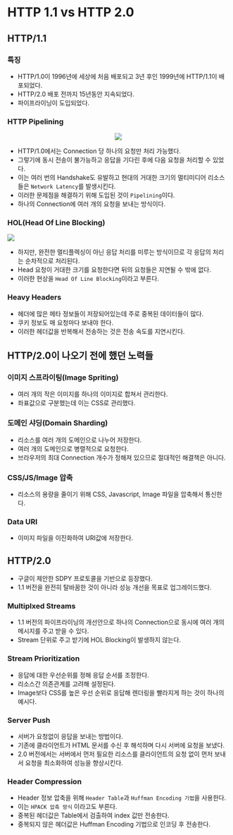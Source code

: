 # HTTP 1.1 vs HTTP 2.0

## HTTP/1.1

### 특징

- HTTP/1.0이 1996년에 세상에 처음 배포되고 3년 후인 1999년에 HTTP/1.1이 배포되었다.
- HTTP/2.0 배포 전까지 15년동안 지속되었다.
- 파이프라이닝이 도입되었다.

### HTTP Pipelining

<p align="center">
    <img align="center" src="https://i.imgur.com/K0tTYdH.png"/>
</p>

- HTTP/1.0에서는 Connection 당 하나의 요청만 처리 가능했다.
- 그렇기에 동시 전송이 불가능하고 응답을 기다린 후에 다음 요청을 처리할 수 있었다.
- 이는 여러 번의 Handshake도 유발하고 현대의 거대한 크기의 멀티미디어 리소스들은 `Network Latency`를 발생시킨다.
- 이러한 문제점을 해결하기 위해 도입된 것이 `Pipelining`이다.
- 하나의 Connection에 여러 개의 요청을 보내는 방식이다.

### HOL(Head Of Line Blocking)

![](https://i.imgur.com/p10ngBn.png)

- 하지만, 완전한 멀티플렉싱이 아닌 응답 처리를 미루는 방식이므로 각 응답의 처리는 순차적으로 처리된다.
- Head 요청이 거대한 크기를 요청한다면 뒤의 요청들은 지연될 수 밖에 없다.
- 이러한 현상을 `Head Of Line Blocking`이라고 부른다.

### Heavy Headers

- 헤더에 많은 메타 정보들이 저장되어있는데 주로 중복된 데이터들이 많다.
- 쿠키 정보도 매 요청마다 보내야 한다.
- 이러한 헤더값을 반복해서 전송하는 것은 전송 속도를 지연시킨다.

## HTTP/2.0이 나오기 전에 했던 노력들

### 이미지 스프라이팅(Image Spriting)

- 여러 개의 작은 이미지를 하나의 이미지로 합쳐서 관리한다.
- 좌표값으로 구분했는데 이는 CSS로 관리했다.

### 도메인 샤딩(Domain Sharding)

- 리소스를 여러 개의 도메인으로 나누어 저장한다.
- 여러 개의 도메인으로 병렬적으로 요청한다.
- 브라우저의 최대 Connection 개수가 정해져 있으므로 절대적인 해결책은 아니다.

### CSS/JS/Image 압축

- 리소스의 용량을 줄이기 위해 CSS, Javascript, Image 파일을 압축해서 통신한다.

### Data URI

- 이미지 파일을 이진화하여 URI값에 저장한다.

## HTTP/2.0

- 구글이 제안한 SDPY 프로토콜을 기반으로 등장했다.
- 1.1 버전을 완전히 탈바꿈한 것이 아니라 성능 개선을 목표로 업그레이드했다.

### Multiplxed Streams

- 1.1 버전의 파이프라이닝의 개선안으로 하나의 Connection으로 동시에 여러 개의 메시지를 주고 받을 수 있다.
- Stream 단위로 주고 받기에 HOL Blocking이 발생하지 않는다.

### Stream Prioritization

- 응답에 대한 우선순위를 정해 응답 순서를 조정한다.
- 리소스간 의존관계를 고려해 설정된다.
- Image보다 CSS를 높은 우선 순위로 응답해 렌더링을 빨라지게 하는 것이 하나의 예시다.

### Server Push

- 서버가 요청없이 응답을 보내는 방법이다.
- 기존에 클라이언트가 HTML 문서를 수신 후 해석하며 다시 서버에 요청을 보냈다.
- 2.0 버전에서는 서버에서 먼저 필요한 리소스를 클라이언트의 요청 없이 먼저 보내서 요청을 최소화하여 성능을 향상시킨다.

### Header Compression

- Header 정보 압축을 위해 `Header Table`과 `Huffman Encoding 기법`을 사용한다.
- 이는 `HPACK 압축 방식` 이라고도 부른다.
- 중복된 헤더값은 Table에서 검출하여 index 값만 전송한다.
- 중복되지 않은 헤더값은 Huffman Encoding 기법으로 인코딩 후 전송한다.
